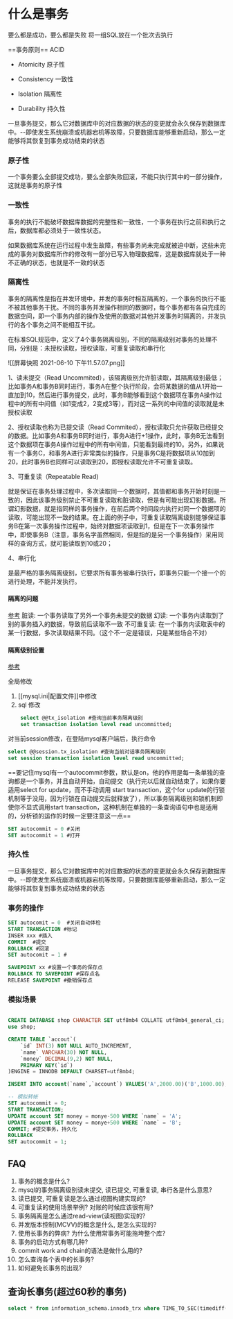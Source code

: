 # 什么是事务
要么都是成功，要么都是失败
将一组SQL放在一个批次去执行

==事务原则==
ACID
- Atomicity 原子性
- Consistency 一致性


- Isolation 隔离性
- Durability 持久性

一旦事务提交，那么它对数据库中的对应数据的状态的变更就会永久保存到数据库中。--即使发生系统崩溃或机器宕机等故障，只要数据库能够重新启动，那么一定能够将其恢复到事务成功结束的状态

### 原子性
一个事务要么全部提交成功，要么全部失败回滚，不能只执行其中的一部分操作，这就是事务的原子性
### 一致性
事务的执行不能破坏数据库数据的完整性和一致性，一个事务在执行之前和执行之后，数据库都必须处于一致性状态。

如果数据库系统在运行过程中发生故障，有些事务尚未完成就被迫中断，这些未完成的事务对数据库所作的修改有一部分已写入物理数据库，这是数据库就处于一种不正确的状态，也就是不一致的状态

### 隔离性
事务的隔离性是指在并发环境中，并发的事务时相互隔离的，一个事务的执行不能不被其他事务干扰。不同的事务并发操作相同的数据时，每个事务都有各自完成的数据空间，即一个事务内部的操作及使用的数据对其他并发事务时隔离的，并发执行的各个事务之间不能相互干扰。

在标准SQL规范中，定义了4个事务隔离级别，不同的隔离级别对事务的处理不同，分别是：未授权读取，授权读取，可重复读取和串行化

![[屏幕快照 2021-06-10 下午11.57.07.png]]

1、读未提交（Read Uncommited），该隔离级别允许脏读取，其隔离级别最低；比如事务A和事务B同时进行，事务A在整个执行阶段，会将某数据的值从1开始一直加到10，然后进行事务提交，此时，事务B能够看到这个数据项在事务A操作过程中的所有中间值（如1变成2，2变成3等），而对这一系列的中间值的读取就是未授权读取

2、授权读取也称为已提交读（Read Commited），授权读取只允许获取已经提交的数据。比如事务A和事务B同时进行，事务A进行+1操作，此时，事务B无法看到这个数据项在事务A操作过程中的所有中间值，只能看到最终的10。另外，如果说有一个事务C，和事务A进行非常类似的操作，只是事务C是将数据项从10加到20，此时事务B也同样可以读取到20，即授权读取允许不可重复读取。

3、可重复读（Repeatable Read)

就是保证在事务处理过程中，多次读取同一个数据时，其值都和事务开始时刻是一致的，因此该事务级别禁止不可重复读取和脏读取，但是有可能出现幻影数据。所谓幻影数据，就是指同样的事务操作，在前后两个时间段内执行对同一个数据项的读取，可能出现不一致的结果。在上面的例子中，可重复读取隔离级别能够保证事务B在第一次事务操作过程中，始终对数据项读取到1，但是在下一次事务操作中，即使事务B（注意，事务名字虽然相同，但是指的是另一个事务操作）采用同样的查询方式，就可能读取到10或20；

4、串行化

是最严格的事务隔离级别，它要求所有事务被串行执行，即事务只能一个接一个的进行处理，不能并发执行。





#### 隔离的问题
[参考](https://blog.csdn.net/dengjili/article/details/82468576)
脏读: 一个事务读取了另外一个事务未提交的数据
幻读: 一个事务内读取到了别的事务插入的数据，导致前后读取不一致
不可重复读: 在一个事务内读取表中的某一行数据，多次读取结果不同。（这个不一定是错误，只是某些场合不对）

#### 隔离级别设置
[参考](https://blog.csdn.net/white_ice/article/details/61914304)

全局修改
 1. [[mysql.ini|配置文件]]中修改
 2. sql 修改
```sql
	select @@tx_isolation #查询当前事务隔离级别
	set transaction isolation level read uncommitted;	
```



对当前session修改，在登陆mysql客户端后，执行命令
```sql
select @@session.tx_isolation #查询当前对话事务隔离级别
set session transaction isolation level read uncommitted;
```


==要记住mysql有一个autocommit参数，默认是on，他的作用是每一条单独的查询都是一个事务，并且自动开始，自动提交（执行完以后就自动结束了，如果你要适用select for update，而不手动调用 start transaction，这个for update的行锁机制等于没用，因为行锁在自动提交后就释放了），所以事务隔离级别和锁机制即使你不显式调用start transaction，这种机制在单独的一条查询语句中也是适用的，分析锁的运作的时候一定要注意这一点==
```sql
SET autocommit = 0 #关闭
SET autocommit = 1 #打开

```

### 持久性

一旦事务提交，那么它对数据库中的对应数据的状态的变更就会永久保存到数据库中。--即使发生系统崩溃或机器宕机等故障，只要数据库能够重新启动，那么一定能够将其恢复到事务成功结束的状态

### 事务的操作
```sql
SET autocomit = 0  #关闭自动体检
START TRANSACTION #标记
INSER xxx #插入
COMMIT  #提交
ROLLBACK #回滚
SET autocomit = 1 #

SAVEPOINT xx #设置一个事务的保存点
ROLLBACK TO SAVEPOINT #保存点名
RELEASE SAVEPOINT #撤销保存点
```

### 模拟场景
```sql

CREATE DATABASE shop CHARACTER SET utf8mb4 COLLATE utf8mb4_general_ci;
use shop;

CREATE TABLE `accout`(
	`id` INT(3) NOT NULL AUTO_INCREMENT,
	`name` VARCHAR(30) NOT NULL,
	`money` DECIMAL(9,2) NOT NULL,
	PRIMARY KEY(`id`)
)ENGINE = INNODB DEFAULT CHARSET=utf8mb4;

INSERT INTO account(`name`,`account`) VALUES('A',2000.00)('B',1000.00);

-- 模拟转帐
SET autocommit = 0;
START TRANSACTION;
UPDATE account SET money = monye-500 WHERE `name` = 'A';
UPDATE account SET money = monye+500 WHERE `name` = 'B';
COMMIT; #提交事务，持久化
ROLLBACK
SET autocommit = 1;

```

## FAQ
1.  事务的概念是什么?  
2.  mysql的事务隔离级别读未提交, 读已提交, 可重复读, 串行各是什么意思?  
3.  读已提交, 可重复读是怎么通过视图构建实现的?  
4.  可重复读的使用场景举例? 对账的时候应该很有用?  
5.  事务隔离是怎么通过read-view(读视图)实现的?  
6.  并发版本控制(MCVV)的概念是什么, 是怎么实现的?  
7.  使用长事务的弊病? 为什么使用常事务可能拖垮整个库?  
8.  事务的启动方式有哪几种?  
9.  commit work and chain的语法是做什么用的?  
10.  怎么查询各个表中的长事务?  
11.  如何避免长事务的出现?

## 查询长事务(超过60秒的事务)
```sql
select * from information_schema.innodb_trx where TIME_TO_SEC(timediff(now(),trx_started))>60
```